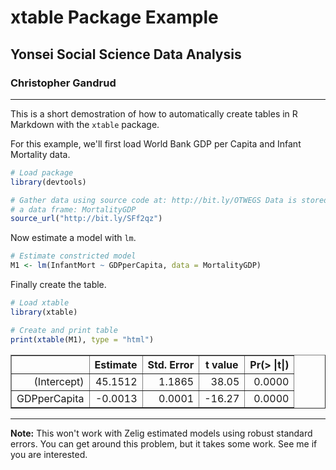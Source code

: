 # xtable Package Example
## Yonsei Social Science Data Analysis
### Christopher Gandrud

---

This is a short demostration of how to automatically create tables in R Markdown with the `xtable` package.

For this example, we'll first load World Bank GDP per Capita and Infant Mortality data.


```r
# Load package
library(devtools)

# Gather data using source code at: http://bit.ly/OTWEGS Data is stored in
# a data frame: MortalityGDP
source_url("http://bit.ly/SFf2qz")
```


Now estimate a model with `lm`.


```r
# Estimate constricted model
M1 <- lm(InfantMort ~ GDPperCapita, data = MortalityGDP)
```


Finally create the table.

```r
# Load xtable
library(xtable)

# Create and print table
print(xtable(M1), type = "html")
```

<!-- html table generated in R 2.15.2 by xtable 1.7-0 package -->
<!-- Mon Dec  3 14:15:58 2012 -->
<TABLE border=1>
<TR> <TH>  </TH> <TH> Estimate </TH> <TH> Std. Error </TH> <TH> t value </TH> <TH> Pr(&gt |t|) </TH>  </TR>
  <TR> <TD align="right"> (Intercept) </TD> <TD align="right"> 45.1512 </TD> <TD align="right"> 1.1865 </TD> <TD align="right"> 38.05 </TD> <TD align="right"> 0.0000 </TD> </TR>
  <TR> <TD align="right"> GDPperCapita </TD> <TD align="right"> -0.0013 </TD> <TD align="right"> 0.0001 </TD> <TD align="right"> -16.27 </TD> <TD align="right"> 0.0000 </TD> </TR>
   </TABLE>


---

**Note:** This won't work with Zelig estimated models using robust standard errors. You can get around this problem, but it takes some work. See me if you are interested.
